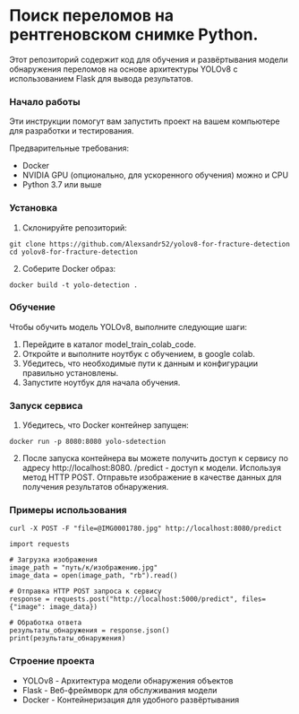 
# Поиск переломов на рентгеновском снимке Python.

Этот репозиторий содержит код для обучения и развёртывания модели обнаружения переломов на основе архитектуры YOLOv8 с использованием Flask для вывода результатов.

### Начало работы
Эти инструкции помогут вам запустить проект на вашем компьютере для разработки и тестирования.

Предварительные требования:
- Docker
- NVIDIA GPU (опционально, для ускоренного обучения) можно и CPU
- Python 3.7 или выше

### Установка
1. Склонируйте репозиторий:
```bash:
git clone https://github.com/Alexsandr52/yolov8-for-fracture-detection
cd yolov8-for-fracture-detection
```
2. Соберите Docker образ:
```bash:
docker build -t yolo-detection .
```

### Обучение
Чтобы обучить модель YOLOv8, выполните следующие шаги:

1. Перейдите в каталог model_train_colab_code.
2. Откройте и выполните ноутбук с обучением, в google colab.
3. Убедитесь, что необходимые пути к данным и конфигурации правильно установлены.
4. Запустите ноутбук для начала обучения.

### Запуск сервиса
1. Убедитесь, что Docker контейнер запущен:
```bash:
docker run -p 8080:8080 yolo-sdetection
```
2. После запуска контейнера вы можете получить доступ к сервису по адресу http://localhost:8080. /predict - доступ к модели.
Используя метод HTTP POST. Отправьте изображение в качестве данных для получения результатов обнаружения.

### Примеры использования
```bash:
curl -X POST -F "file=@IMG0001780.jpg" http://localhost:8080/predict
```

```python:
import requests

# Загрузка изображения
image_path = "путь/к/изображению.jpg"
image_data = open(image_path, "rb").read()

# Отправка HTTP POST запроса к сервису
response = requests.post("http://localhost:5000/predict", files={"image": image_data})

# Обработка ответа
результаты_обнаружения = response.json()
print(результаты_обнаружения)

```

### Строение проекта
- YOLOv8 - Архитектура модели обнаружения объектов
- Flask - Веб-фреймворк для обслуживания модели
- Docker - Контейнеризация для удобного развёртывания
